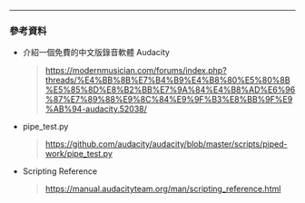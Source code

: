 
***
### 參考資料

* 介紹一個免費的中文版錄音軟體 Audacity
  > https://modernmusician.com/forums/index.php?threads/%E4%BB%8B%E7%B4%B9%E4%B8%80%E5%80%8B%E5%85%8D%E8%B2%BB%E7%9A%84%E4%B8%AD%E6%96%87%E7%89%88%E9%8C%84%E9%9F%B3%E8%BB%9F%E9%AB%94-audacity.52038/

* pipe_test.py
  > https://github.com/audacity/audacity/blob/master/scripts/piped-work/pipe_test.py
* Scripting Reference
  > https://manual.audacityteam.org/man/scripting_reference.html
